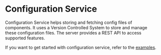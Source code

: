 Configuration Service
=========================

Configuration Service helps storing and fetching config files of components.
It uses a Version Controlled System to store and manage these configuration files.
The server provides a REST API to access supported features.

If you want to get started with configuration service, refer to the [examples](https://tmtsoftware.github.io/csw/services/config.html). 